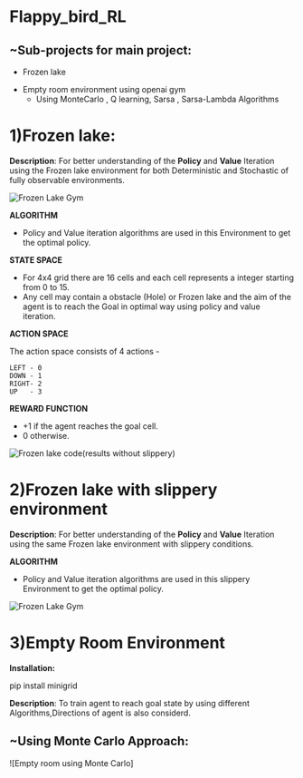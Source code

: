 # Flappy_bird_RL

## ~Sub-projects for main project:
 - Frozen lake
 * Empty room environment using openai gym
    * Using MonteCarlo , Q learning, Sarsa , Sarsa-Lambda Algorithms 

# 1)Frozen lake: 
**Description**: For better understanding of the **Policy** and **Value** Iteration using the Frozen lake environment for both Deterministic and Stochastic of fully observable environments.

![Frozen Lake Gym](https://www.gymlibrary.dev/_images/frozen_lake.gif)

**ALGORITHM**
* Policy and Value iteration algorithms are used in this Environment to get the optimal policy.

**STATE SPACE**

* For 4x4 grid there are 16 cells and each cell represents a integer starting from 0 to 15.
* Any cell may contain a obstacle (Hole) or Frozen lake and the aim of the agent is to reach the Goal in optimal way using policy and value iteration.


**ACTION SPACE**

The action space consists of 4 actions -

	LEFT - 0
	DOWN - 1
	RIGHT- 2
	UP   - 3

 **REWARD FUNCTION**

* +1 if the agent reaches the goal cell.
* 0 otherwise.

![Frozen lake code(results without slippery)](https://github.com/DipanshuK04/Flappy_bird_RL/blob/main/Frozen_lake.ipynb)

# 2)Frozen lake with slippery environment

**Description**: For better understanding of the **Policy** and **Value** Iteration using the same Frozen lake environment with slippery conditions.

**ALGORITHM**
* Policy and Value iteration algorithms are used in this slippery Environment to get the optimal policy.

  
![Frozen Lake Gym](https://github.com/DipanshuK04/Flappy_bird_RL/blob/main/Frozenlake_slippery.ipynb)

# 3)Empty Room Environment

**Installation:**

pip install minigrid


**Description**: To train agent to reach goal state by using different Algorithms,Directions of agent is also considerd.
## ~Using Monte Carlo Approach:
![Empty room using Monte Carlo]



